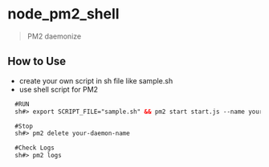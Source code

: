 # node_pm2_shell

> PM2 daemonize


## How to Use
- create your own script in sh file like sample.sh
- use shell script for PM2
```html
  #RUN
  sh#> export SCRIPT_FILE="sample.sh" && pm2 start start.js --name your-daemon-name

  #Stop
  sh#> pm2 delete your-daemon-name

  #Check Logs
  sh#> pm2 logs
```